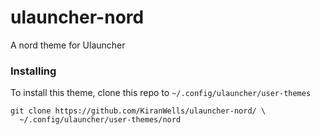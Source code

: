# ulauncher-nord
A nord theme for Ulauncher

### Installing
To install this theme, clone this repo to `~/.config/ulauncher/user-themes`
```
git clone https://github.com/KiranWells/ulauncher-nord/ \
  ~/.config/ulauncher/user-themes/nord
```
